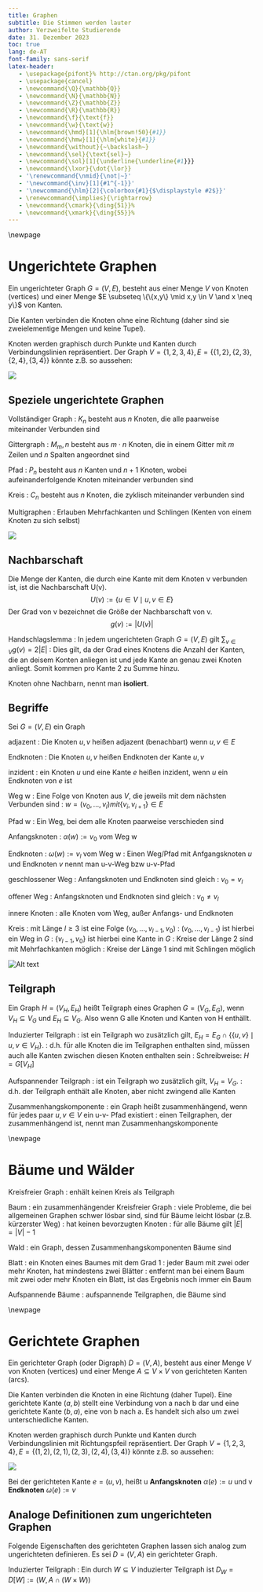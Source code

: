 ```yaml
---
title: Graphen
subtitle: Die Stimmen werden lauter
author: Verzweifelte Studierende
date: 31. Dezember 2023
toc: true
lang: de-AT
font-family: sans-serif
latex-header:
   - \usepackage{pifont}% http://ctan.org/pkg/pifont
   - \usepackage{cancel}
   - \newcommand{\Q}{\mathbb{Q}}
   - \newcommand{\N}{\mathbb{N}}
   - \newcommand{\Z}{\mathbb{Z}}
   - \newcommand{\R}{\mathbb{R}}
   - \newcommand{\f}{\text{f}}
   - \newcommand{\w}{\text{w}}
   - \newcommand{\hmd}[1]{\hlm{brown!50}{#1}}
   - \newcommand{\hmw}[1]{\hlm{white}{#1}}
   - \newcommand{\without}{~\backslash~}
   - \newcommand{\sel}{\text{sel}~}
   - \newcommand{\sol}[1]{\underline{\underline{#1}}}
   - \newcommand{\lxor}{\dot{\lor}}
   - '\renewcommand{\nmid}{\not|~}'
   - '\newcommand{\inv}[1]{#1^{-1}}'
   - '\newcommand{\hlm}[2]{\colorbox{#1}{$\displaystyle #2$}}'
   - \renewcommand{\implies}{\rightarrow}
   - \newcommand{\cmark}{\ding{51}}%
   - \newcommand{\xmark}{\ding{55}}%
---
```


\newpage


# Ungerichtete Graphen
Ein ungerichteter Graph $G = (V, E)$, besteht aus einer Menge $V$ von Knoten (vertices)
und einer Menge $E \subseteq \{\{x,y\} \mid x,y \in V \and x \neq y\}$ von Kanten.

Die Kanten verbinden die Knoten ohne eine Richtung (daher sind sie zweielementige Mengen und keine Tupel).

Knoten werden graphisch durch Punkte und Kanten durch Verbindungslinien repräsentiert.
Der Graph $V = \{1, 2, 3, 4\}, E = \{\{1, 2\}, \{2, 3\}, \{2, 4\}, \{3, 4\}\}$ könnte z.B. so aussehen:

![](Graphen_Beispiel.png)

## Speziele ungerichtete Graphen
Vollständiger Graph
:   $K_n$ besteht aus $n$ Knoten, die alle paarweise miteinander Verbunden sind

Gittergraph
:   $M_m,n$ besteht aus $m \cdot n$ Knoten, die in einem Gitter mit $m$ Zeilen und $n$ Spalten angeordnet sind

Pfad
:   $P_n$ besteht aus $n$ Kanten und $n + 1$ Knoten, wobei aufeinanderfolgende Knoten miteinander verbunden sind

Kreis
:   $C_n$ besteht aus $n$ Knoten, die zyklisch miteinander verbunden sind

Multigraphen
:   Erlauben Mehrfachkanten und Schlingen (Kenten von einem Knoten zu sich selbst)

![](Spezielle_Graphen.png)

## Nachbarschaft
Die Menge der Kanten, die durch eine Kante mit dem Knoten v verbunden ist, ist die Nachbarschaft U(v).
$$
U(v) := \{u \in V \mid {u,v} \in E\}
$$
Der Grad von v bezeichnet die Größe der Nachbarschaft von v.
$$
g(v) := |U(v)|
$$

Handschlagslemma
:   In jedem ungerichteten Graph $G = (V, E)$ gilt $\sum_{v \in V} g(v) = 2 |E|$
:   Dies gilt, da der Grad eines Knotens die Anzahl der Kanten, die an deisem Konten anliegen ist und jede Kante an genau zwei Knoten anliegt. Somit kommen pro Kante 2 zu Summe hinzu.

Knoten ohne Nachbarn, nennt man **isoliert**.

## Begriffe
Sei $G = (V, E)$ ein Graph

adjazent
:   Die Knoten $u, v$ heißen adjazent (benachbart) wenn ${u, v} \in E$

Endknoten
:   Die Knoten $u, v$ heißen Endknoten der Kante ${u, v}$

inzident
:   ein Knoten $u$ und eine Kante $e$ heißen inzident, wenn $u$ ein Endknoten von $e$ ist

Weg w
:   Eine Folge von Knoten aus $V$, die jeweils mit dem nächsten Verbunden sind
:   $w = (v_0, ..., v_l) mit \{v_i, v_{i+1}\} \in E$

Pfad w
:   Ein Weg, bei dem alle Knoten paarweise verschieden sind

Anfangsknoten
:   $\alpha(w) := v_0$ vom Weg w

Endknoten
:   $\omega(w) := v_l$ vom Weg w
:   Einen Weg/Pfad mit Anfgangsknoten $u$ und Endknoten $v$ nennt man u-v-Weg bzw u-v-Pfad

geschlossener Weg
:   Anfangsknoten und Endknoten sind gleich
:   $v_0 = v_l$

offener Weg
:   Anfangsknoten und Endknoten sind gleich
:   $v_0 \neq v_l$

innere Knoten
:   alle Knoten vom Weg, außer Anfangs- und Endknoten

Kreis
:   mit Länge $l \ge 3$ ist eine Folge $(v_0, ..., v_{l-1}, v_0)$
:   $(v_0, ..., v_{l-1})$ ist hierbei ein Weg in $G$
:   $\{v_{l-1}, v_0\}$ ist hierbei eine Kante in $G$
:   Kreise der Länge 2 sind mit Mehrfachkanten möglich
:   Kreise der Länge 1 sind mit Schlingen möglich

![Alt text](Arten_Von_Graphen.png)

## Teilgraph
Ein Graph $H = (V_H, E_H)$ heißt Teilgraph eines Graphen $G = (V_G, E_G)$, wenn 
$V_H \subseteq V_G$ und $E_H \subseteq V_G$. Also wenn G alle Knoten und Kanten von H enthällt.

Induzierter Teilgraph
:   ist ein Teilgraph wo zusätzlich gilt, $E_H = E_G \cap \{\{u, v\} \mid u, v \in V_H\}$.
:   d.h. für alle Knoten die im Teilgraphen enthalten sind, müssen auch alle Kanten zwischen diesen Knoten enthalten sein
:   Schreibweise: $H = G[V_H]$

Aufspannender Teilgraph
:   ist ein Teilgraph wo zusätzlich gilt, $V_H = V_G$.
:   d.h. der Teilgraph enthält alle Knoten, aber nicht zwingend alle Kanten

Zusammenhangskomponente
:   ein Graph heißt zusammenhängend, wenn für jedes paar $u, v \in V$ ein u-v- Pfad existiert
:   einen Teilgraphen, der zusammenhängend ist, nennt man Zusammenhangskomponente

\newpage

# Bäume und Wälder
Kreisfreier Graph
:   enhält keinen Kreis als Teilgraph

Baum
:   ein zusammenhängender Kreisfreier Graph
:   viele Probleme, die bei allgemeinen Graphen schwer lösbar sind, sind für Bäume leicht lösbar (z.B. kürzerster Weg)
:   hat keinen bevorzugten Knoten
:   für alle Bäume gilt $|E| = |V| - 1$

Wald
:   ein Graph, dessen Zusammenhangskomponenten Bäume sind

Blatt
:   ein Knoten eines Baumes mit dem Grad 1
:   jeder Baum mit zwei oder mehr Knoten, hat mindestens zwei Blätter
:   entfernt man bei einem Baum mit zwei oder mehr Knoten ein Blatt, ist das Ergebnis noch immer ein Baum

Aufspannende Bäume
:   aufspannende Teilgraphen, die Bäume sind

\newpage

# Gerichtete Graphen
Ein gerichteter Graph (oder Digraph) $D = (V, A)$, besteht aus einer Menge $V$ von Knoten (vertices)
und einer Menge $A \subseteq V \times V$ von gerichteten Kanten (arcs).

Die Kanten verbinden die Knoten in eine Richtung (daher Tupel). Eine gerichtete Kante $(a, b)$ stellt eine Verbindung von a nach b dar und eine gerichtete Kante $(b, a)$, eine von b nach a. Es handelt sich also um zwei unterschiedliche Kanten.

Knoten werden graphisch durch Punkte und Kanten durch Verbindungslinien mit Richtungspfeil repräsentiert.
Der Graph $V = \{1, 2, 3, 4\}, E = \{(1, 2), (2, 1), (2, 3), (2, 4), (3, 4)\}$ könnte z.B. so aussehen:

![](Gerichtete_Graphen_Beispiel.png)

Bei der gerichteten Kante $e = (u, v)$, heißt u **Anfangsknoten** $\alpha(e) := u$ und v **Endknoten** $\omega(e) := v$

## Analoge Definitionen zum ungerichteten Graphen
Folgende Eigenschaften des gerichteten Graphen lassen sich analog zum ungerichteten definieren.
Es sei $D = (V, A)$ ein gerichteter Graph.

Induzierter Teilgraph
:   Ein durch $W \subseteq V$ induzierter Teilgraph ist $D_W = D[W] := (W, A \cap (W \times W))$

